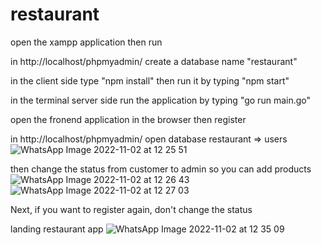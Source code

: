 # restaurant

open the xampp application then run

in http://localhost/phpmyadmin/ create a database name "restaurant"

in the client side type "npm install" then run it by typing "npm start"

in the terminal server side run the application by typing "go run main.go"

open the fronend application in the browser then register

in http://localhost/phpmyadmin/ open database restaurant => users
![WhatsApp Image 2022-11-02 at 12 25 51](https://user-images.githubusercontent.com/97712688/199408430-be5bba78-d58b-490b-88a9-c62c13ecce4e.jpeg)


then change the status from customer to admin so you can add products
![WhatsApp Image 2022-11-02 at 12 26 43](https://user-images.githubusercontent.com/97712688/199408817-9fe691a3-e8c8-4763-8ef6-e815846fbef0.jpeg)
![WhatsApp Image 2022-11-02 at 12 27 03](https://user-images.githubusercontent.com/97712688/199408879-ec94e2e9-1cac-4702-9f88-bb9658769a74.jpeg)


Next, if you want to register again, don't change the status

landing restaurant app
![WhatsApp Image 2022-11-02 at 12 35 09](https://user-images.githubusercontent.com/97712688/199409209-d3b49085-4244-4ece-9fcc-826c2ffd33bc.jpeg)

